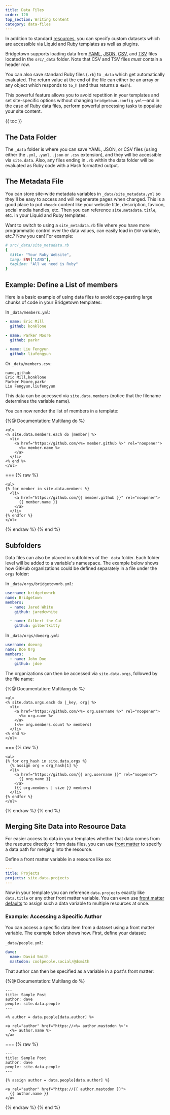 ```yaml
---
title: Data Files
order: 120
top_section: Writing Content
category: data-files
---
```


In addition to standard [resources](/docs/resources), you can specify custom datasets which are accessible via Liquid and Ruby templates as well as plugins.

Bridgetown supports loading data from [YAML](http://yaml.org/), [JSON](http://www.json.org/), [CSV](https://en.wikipedia.org/wiki/Comma-separated_values), and [TSV](https://en.wikipedia.org/wiki/Tab-separated_values) files located in the `src/_data` folder. Note that CSV and TSV files *must* contain a header row.

You can also save standard Ruby files (`.rb`) to `_data` which get automatically evaluated. The return value at the end of the file can either be an array or any object which responds to `to_h` (and thus returns a `Hash`).

This powerful feature allows you to avoid repetition in your templates and set site-specific options without changing `bridgetown.config.yml`—and in the case of Ruby data files, perform powerful processing tasks to populate your site content.

{{ toc }}

## The Data Folder

The `_data` folder is where you can save YAML, JSON, or CSV files (using either the `.yml`, `.yaml`, `.json` or `.csv` extension), and they will be accessible via `site.data`. Also, any files ending in `.rb` within the data folder will be evaluated as Ruby code with a Hash formatted output.

## The Metadata File

You can store site-wide metadata variables in `_data/site_metadata.yml` so they'll be easy to access and will regenerate pages when changed. This is a good place to put `<head>` content like your website title, description, favicon, social media handles, etc. Then you can reference `site.metadata.title`, etc. in your Liquid and Ruby templates.

Want to switch to using a `site_metadata.rb` file where you have more programmatic control over the data values, can easily load in `ENV` variable, etc.? Now you can! For example:

```ruby
# src/_data/site_metadata.rb
{
  title: "Your Ruby Website",
  lang: ENV["LANG"],
  tagline: "All we need is Ruby"
}
```

## Example: Define a List of members

Here is a basic example of using data files to avoid copy-pasting large chunks of code in your Bridgetown templates:

In `_data/members.yml`:

```yaml
- name: Eric Mill
  github: konklone

- name: Parker Moore
  github: parkr

- name: Liu Fengyun
  github: liufengyun
```

Or `_data/members.csv`:

```
name,github
Eric Mill,konklone
Parker Moore,parkr
Liu Fengyun,liufengyun
```

This data can be accessed via `site.data.members` (notice that the filename determines the variable name).

You can now render the list of members in a template:

{%@ Documentation::Multilang do %}
```erb
<ul>
<% site.data.members.each do |member| %>
  <li>
    <a href="https://github.com/<%= member.github %>" rel="noopener">
      <%= member.name %>
    </a>
  </li>
<% end %>
</ul>
```
===
{% raw %}
```liquid
<ul>
{% for member in site.data.members %}
  <li>
    <a href="https://github.com/{{ member.github }}" rel="noopener">
      {{ member.name }}
    </a>
  </li>
{% endfor %}
</ul>
```
{% endraw %}
{% end %}

## Subfolders

Data files can also be placed in subfolders of the `_data` folder. Each folder level will be added to a variable's namespace. The example below shows how GitHub organizations could be defined separately in a file under the `orgs` folder:

In `_data/orgs/bridgetownrb.yml`:

```yaml
username: bridgetownrb
name: Bridgetown
members:
  - name: Jared White
    github: jaredcwhite

  - name: Gilbert the Cat
    github: gilbertkitty
```

In `_data/orgs/doeorg.yml`:

```yaml
username: doeorg
name: Doe Org
members:
  - name: John Doe
    github: jdoe
```

The organizations can then be accessed via `site.data.orgs`, followed by the file name:

{%@ Documentation::Multilang do %}
```erb
<ul>
<% site.data.orgs.each do |_key, org| %>
  <li>
    <a href="https://github.com/<%= org.username %>" rel="noopener">
      <%= org.name %>
    </a>
    (<%= org.members.count %> members)
  </li>
<% end %>
</ul>
```
===
{% raw %}
```liquid
<ul>
{% for org_hash in site.data.orgs %}
  {% assign org = org_hash[1] %}
  <li>
    <a href="https://github.com/{{ org.username }}" rel="noopener">
      {{ org.name }}
    </a>
    ({{ org.members | size }} members)
  </li>
{% endfor %}
</ul>
```
{% endraw %}
{% end %}

## Merging Site Data into Resource Data

For easier access to data in your templates whether that data comes from the resource directly or from data files, you can use [front matter](/docs/front-matter/) to specify a data path for merging into the resource.

Define a front matter variable in a resource like so:

```yaml
---
title: Projects
projects: site.data.projects
---
```

Now in your template you can reference `data.projects` exactly like `data.title` or any other front matter variable. You can even use [front matter defaults](/docs/content/front-matter-defaults/) to assign such a data variable to multiple resources at once.

### Example: Accessing a Specific Author

You can access a specific data item from a dataset using a front matter variable. The example below shows how. First, define your dataset:

`_data/people.yml`:

```yaml
dave:
  name: David Smith
  mastodon: coolpeople.social/@dsmith
```

That author can then be specified as a variable in a post's front matter:

{%@ Documentation::Multilang do %}
```erb
---
title: Sample Post
author: dave
people: site.data.people
---

<% author = data.people[data.author] %>

<a rel="author" href="https://<%= author.mastodon %>">
  <%= author.name %>
</a>
```
===
{% raw %}
```liquid
---
title: Sample Post
author: dave
people: site.data.people
---

{% assign author = data.people[data.author] %}

<a rel="author" href="https://{{ author.mastodon }}">
  {{ author.name }}
</a>
```
{% endraw %}
{% end %}
